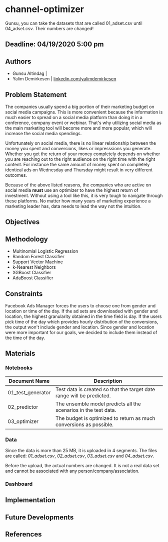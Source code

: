 # channel-optimizer
Gunsu, you can take the datasets that are called 01_adset.csv until 04_adset.csv. Their numbers are changed!

## Deadline: 04/19/2020 5:00 pm

## Authors
- Gunsu Altindag | []() 
- Yalim Demirkesen | [linkedin.com/yalimdemirkesen](https://www.linkedin.com/in/yalimdemirkesen/)

## Problem Statement
The companies usually spend a big portion of their marketing budget on social media campaigns. This is more convenient because the information is much easier to spread on a social media platform than doing it in a conference, company event or webinar. That's why utilizing social media as the main marketing tool will become more and more popular, which will increase the social media spendings. 

Unfortunately on social media, there is no linear relationship between the money you spent and conversions, likes or impresssions you generate. Whether you get the return of your money completely depends on whether you are reaching out to the right audience on the right time with the right content. For instance the same amount of money spent on completely identical ads on Wednesday and Thursday might result in very different outcomes.

Because of the above listed reasons, the companies who are active on social media **must** use an optimizer to have the highest return of investment. Without using a tool like this, it is very tough to navigate through these platforms. No matter how many years of marketing experience a marketing leader has, data needs to lead the way not the intuition.

## Objectives


## Methodology
- Multinomial Logistic Regression
- Random Forest Classifier
- Support Vector Machine
- k-Nearest Neighbors
- XGBoost Classifier
- AdaBoost Classifier

## Constraints
Facebook Ads Manager forces the users to choose one from gender and location or time of the day. If the ad sets are downloaded with gender and location, the highest granularity obtained in the time field is day. If the users pick time of the day which provides hourly distribution of the conversions, the output won't include gender and location. Since gender and location were more important for our goals, we decided to include them instead of the time of the day.

## Materials
### Notebooks 

|Document Name|Description|  
|-|-|
|01_test_generator|Test data is created so that the target date range will be predicted.|
|02_predictor|The ensemble model predicts all the scenarios in the test data.|
|03_optimizer|The budget is optimized to return as much conversions as possible.|

### Data

Since the data is more than 25 MB, it is uploaded in 4 segments. The files are called: *01_adset.csv*, *02_adset.csv*, *03_adset.csv* and *04_adset.csv*. 

Before the upload, the actual numbers are changed. It is not a real data set and cannot be associated with any person/company/association. 



### Dashboard




## Implementation



## Future Developments





## References


